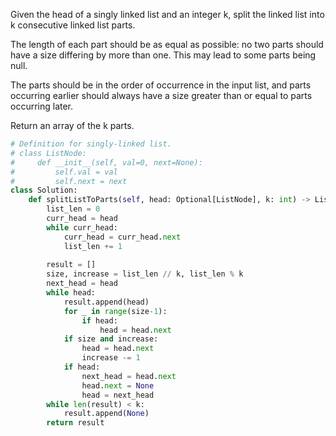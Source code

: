 Given the head of a singly linked list and an integer k, split the linked list into k consecutive linked list parts.

The length of each part should be as equal as possible: no two parts should have a size differing by more than one. This may lead to some parts being null.

The parts should be in the order of occurrence in the input list, and parts occurring earlier should always have a size greater than or equal to parts occurring later.

Return an array of the k parts.

```Python
# Definition for singly-linked list.
# class ListNode:
#     def __init__(self, val=0, next=None):
#         self.val = val
#         self.next = next
class Solution:
    def splitListToParts(self, head: Optional[ListNode], k: int) -> List[Optional[ListNode]]:
        list_len = 0
        curr_head = head
        while curr_head:
            curr_head = curr_head.next
            list_len += 1
        
        result = []
        size, increase = list_len // k, list_len % k
        next_head = head
        while head:
            result.append(head)
            for _ in range(size-1):
                if head:
                    head = head.next
            if size and increase:
                head = head.next
                increase -= 1
            if head:
                next_head = head.next
                head.next = None
                head = next_head
        while len(result) < k:
            result.append(None)
        return result
```
